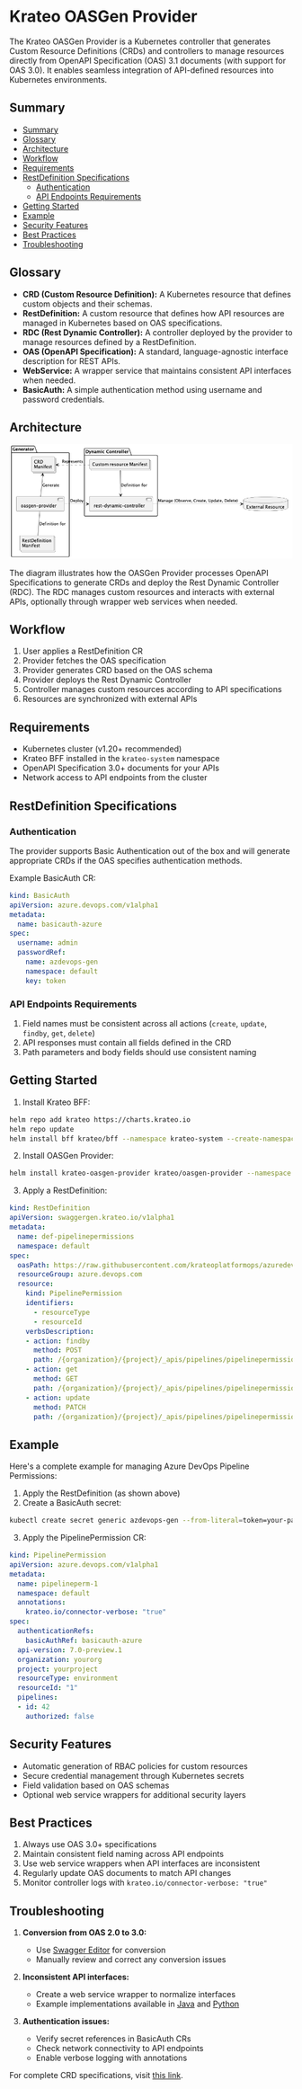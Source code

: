 # Krateo OASGen Provider

The Krateo OASGen Provider is a Kubernetes controller that generates Custom Resource Definitions (CRDs) and controllers to manage resources directly from OpenAPI Specification (OAS) 3.1 documents (with support for OAS 3.0). It enables seamless integration of API-defined resources into Kubernetes environments.

## Summary

- [Summary](#summary)
- [Glossary](#glossary)
- [Architecture](#architecture)
- [Workflow](#workflow)
- [Requirements](#requirements)
- [RestDefinition Specifications](#restdefinition-specifications)
  - [Authentication](#authentication)
  - [API Endpoints Requirements](#api-endpoints-requirements)
- [Getting Started](#getting-started)
- [Example](#example)
- [Security Features](#security-features)
- [Best Practices](#best-practices)
- [Troubleshooting](#troubleshooting)

## Glossary

- **CRD (Custom Resource Definition):** A Kubernetes resource that defines custom objects and their schemas.
- **RestDefinition:** A custom resource that defines how API resources are managed in Kubernetes based on OAS specifications.
- **RDC (Rest Dynamic Controller):** A controller deployed by the provider to manage resources defined by a RestDefinition.
- **OAS (OpenAPI Specification):** A standard, language-agnostic interface description for REST APIs.
- **WebService:** A wrapper service that maintains consistent API interfaces when needed.
- **BasicAuth:** A simple authentication method using username and password credentials.

## Architecture

![Generator Architecture Image](_diagram/generator.png "Generator Architecture")

The diagram illustrates how the OASGen Provider processes OpenAPI Specifications to generate CRDs and deploy the Rest Dynamic Controller (RDC). The RDC manages custom resources and interacts with external APIs, optionally through wrapper web services when needed.

## Workflow

1. User applies a RestDefinition CR
2. Provider fetches the OAS specification
3. Provider generates CRD based on the OAS schema
4. Provider deploys the Rest Dynamic Controller
5. Controller manages custom resources according to API specifications
6. Resources are synchronized with external APIs

## Requirements

- Kubernetes cluster (v1.20+ recommended)
- Krateo BFF installed in the `krateo-system` namespace
- OpenAPI Specification 3.0+ documents for your APIs
- Network access to API endpoints from the cluster

## RestDefinition Specifications

### Authentication

The provider supports Basic Authentication out of the box and will generate appropriate CRDs if the OAS specifies authentication methods.

Example BasicAuth CR:
```yaml
kind: BasicAuth
apiVersion: azure.devops.com/v1alpha1
metadata:
  name: basicauth-azure
spec:
  username: admin
  passwordRef:
    name: azdevops-gen
    namespace: default
    key: token
```

### API Endpoints Requirements

1. Field names must be consistent across all actions (`create`, `update`, `findby`, `get`, `delete`)
2. API responses must contain all fields defined in the CRD
3. Path parameters and body fields should use consistent naming

## Getting Started

1. Install Krateo BFF:
```sh
helm repo add krateo https://charts.krateo.io
helm repo update
helm install bff krateo/bff --namespace krateo-system --create-namespace
```

2. Install OASGen Provider:
```sh
helm install krateo-oasgen-provider krateo/oasgen-provider --namespace krateo-system
```

3. Apply a RestDefinition:
```yaml
kind: RestDefinition
apiVersion: swaggergen.krateo.io/v1alpha1
metadata:
  name: def-pipelinepermissions
  namespace: default
spec: 
  oasPath: https://raw.githubusercontent.com/krateoplatformops/azuredevops-oas3/main/approvalandchecks/pipelinepermissions.yaml
  resourceGroup: azure.devops.com
  resource: 
    kind: PipelinePermission
    identifiers:
      - resourceType
      - resourceId
    verbsDescription:
    - action: findby
      method: POST
      path: /{organization}/{project}/_apis/pipelines/pipelinepermissions/{resourceType}/{resourceId}
    - action: get
      method: GET
      path: /{organization}/{project}/_apis/pipelines/pipelinepermissions/{resourceType}/{resourceId}
    - action: update
      method: PATCH
      path: /{organization}/{project}/_apis/pipelines/pipelinepermissions/{resourceType}/{resourceId}
```

## Example

Here's a complete example for managing Azure DevOps Pipeline Permissions:

1. Apply the RestDefinition (as shown above)
2. Create a BasicAuth secret:
```sh
kubectl create secret generic azdevops-gen --from-literal=token=your-pat-token
```

3. Apply the PipelinePermission CR:
```yaml
kind: PipelinePermission
apiVersion: azure.devops.com/v1alpha1
metadata:
  name: pipelineperm-1
  namespace: default
  annotations:
    krateo.io/connector-verbose: "true"
spec:
  authenticationRefs:
    basicAuthRef: basicauth-azure
  api-version: 7.0-preview.1
  organization: yourorg
  project: yourproject
  resourceType: environment
  resourceId: "1"
  pipelines:
  - id: 42
    authorized: false
```

## Security Features

- Automatic generation of RBAC policies for custom resources
- Secure credential management through Kubernetes secrets
- Field validation based on OAS schemas
- Optional web service wrappers for additional security layers

## Best Practices

1. Always use OAS 3.0+ specifications
2. Maintain consistent field naming across API endpoints
3. Use web service wrappers when API interfaces are inconsistent
4. Regularly update OAS documents to match API changes
5. Monitor controller logs with `krateo.io/connector-verbose: "true"`

## Troubleshooting

1. **Conversion from OAS 2.0 to 3.0:**
   - Use [Swagger Editor](https://editor.swagger.io) for conversion
   - Manually review and correct any conversion issues

2. **Inconsistent API interfaces:**
   - Create a web service wrapper to normalize interfaces
   - Example implementations available in [Java](https://github.com/krateoplatformops/azuredevops-oas3-plugin) and [Python](https://github.com/krateoplatformops/github-oas3-plugin)

3. **Authentication issues:**
   - Verify secret references in BasicAuth CRs
   - Check network connectivity to API endpoints
   - Enable verbose logging with annotations

For complete CRD specifications, visit [this link](https://doc.crds.dev/github.com/krateoplatformops/oasgen-provider).